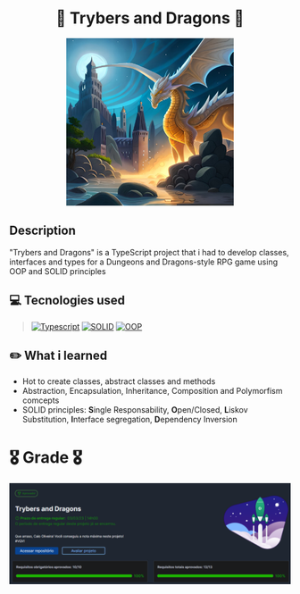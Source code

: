 <h1 align="center">🎲  Trybers and Dragons  🐉</h1>

<div align='center'>
<img width='300' alt="dragon-img" src="./dragon.jpg">
</div>

## Description

<p>"Trybers and Dragons" is a TypeScript project that i had to develop classes, interfaces 
and types for a Dungeons and Dragons-style RPG game using OOP and SOLID principles</p>

## 💻 Tecnologies used
> [![Typescript][Typescript]][Typescript-url]
 [![SOLID][SOLID]][SOLID-url]
 [![OOP][OOP]][OOP-url]
 
## ✏️ What i learned

- Hot to create classes, abstract classes and methods
- Abstraction, Encapsulation, Inheritance, Composition and Polymorfism comcepts
- SOLID principles: <strong>S</strong>ingle Responsability, <strong>O</strong>pen/Closed, <strong>L</strong>iskov Substitution, <strong>I</strong>nterface segregation, <strong>D</strong>ependency Inversion

# 🎖️ Grade 🎖️

<div align='center'>
<img alt="dragon-grade-img" src="./dragons-grade.png">
</div>


[Typescript]: https://img.shields.io/badge/typescript-3178C6?style=for-the-badge&logo=typescript&logoColor=white
[Typescript-url]: https://www.typescriptlang.org

[SOLID]: https://img.shields.io/badge/SOLID-344e41?style=for-the-badge
[SOLID-url]: https://www.baeldung.com/solid-principles

[OOP]: https://img.shields.io/badge/OOP-3a0ca3?style=for-the-badge
[OOP-url]: https://developer.mozilla.org/en-US/docs/Learn/JavaScript/Objects/Object-oriented_programming
